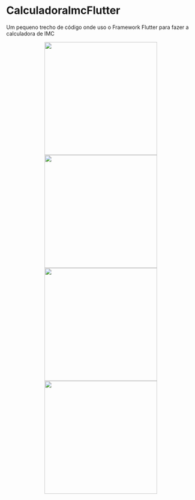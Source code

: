 # CalculadoraImcFlutter

Um pequeno trecho de código onde uso o Framework Flutter para fazer a calculadora de IMC

<div align="center">
  <img src="https://github.com/Lucaswsb/CalculadoraImcFlutter/assets/123111676/2b14f06e-2859-49a2-9d74-3ca2bdc6aabb" width="300px">
</div>

<div align="center"> 
<img src= "https://github.com/Lucaswsb/CalculadoraImcFlutter/assets/123111676/3f9051ad-1b17-45b1-8ce9-cc68b9147dbc" width ="300px">
</div>

<div align="center">
  <img src= "https://github.com/Lucaswsb/CalculadoraImcFlutter/assets/123111676/88a9ca55-5b95-4fd5-817c-a7d2bde54c48" width = "300px">
</div>

<div align = "center">
  <img src = "https://github.com/Lucaswsb/CalculadoraImcFlutter/assets/123111676/ce87c9e1-0f87-413b-be25-0894be185600" width="300px">
</div>





